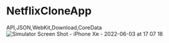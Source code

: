 # NetflixCloneApp
 API,JSON,WebKit,Download,CoreData
![Simulator Screen Shot - iPhone Xʀ - 2022-06-03 at 17 07 18](https://user-images.githubusercontent.com/87573776/172486999-7507ab46-c1db-47ae-848f-9af164a48d02.png)
